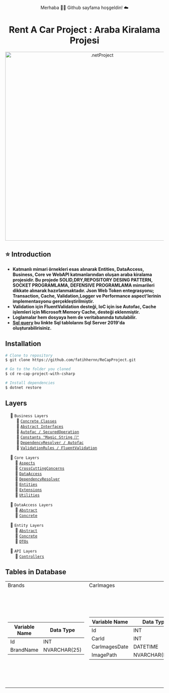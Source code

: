 <p align="center"> Merhaba 👋🏾 Github sayfama hoşgeldin!  ☁️ </p>

<h1 align="center">Rent A Car Project : Araba Kiralama Projesi</h1> 

<p align="center">
  <img src="https://github.com/fatihhernn/ReCapProject/blob/master/Screenshot_27.png" width="600" alt=".netProject">
</p>

## ⭐ Introduction
- **Katmanlı mimari örnekleri esas alınarak Entities, DataAccess, Business, Core ve WebAPI katmanlarından oluşan araba kiralama projesidir. Bu projede SOLID,DRY,REPOSITORY DESING PATTERN, SOCKET PROGRAMLAMA, DEFENSIVE PROGRAMLAMA mimarileri dikkate alınarak hazırlanmaktadır. Json Web Token entegrasyonu; Transaction, Cache, Validation,Logger ve Performance aspect'lerinin implementasyonu gerçekleştirilmiştir.** 
- **Validation için FluentValidation desteği, IoC için ise Autofac, Cache işlemleri için Microsoft Memory Cache, desteği eklenmiştir.**
- **Loglamalar hem dosyaya hem de veritabanında tutulabilir.**
- **[Sql query](https://github.com/fatihhernn/ReCapProject/blob/master/rentacardb.sql) bu linkte Sql tablolarını Sql Server 2019'da oluşturabilirisiniz.**

## Installation
```bash
# Clone to repository
$ git clone https://github.com/fatihhernn/ReCapProject.git

# Go to the folder you cloned
$ cd re-cap-project-with-csharp

# Install dependencies
$ dotnet restore
```


## Layers
&nbsp;&nbsp;&nbsp;&nbsp;📂 ``Business Layers`` <br>
&nbsp;&nbsp;&nbsp;&nbsp;&nbsp;&nbsp;&nbsp;&nbsp; 📂 [``Concrete Classes``](https://github.com/fatihhernn/ReCapProject/tree/master/Business/Concrete) <br>
&nbsp;&nbsp;&nbsp;&nbsp;&nbsp;&nbsp;&nbsp;&nbsp; 📂 [``Abstract Interfaces``](https://github.com/fatihhernn/ReCapProject/tree/master/Business/Abstract) <br>
&nbsp;&nbsp;&nbsp;&nbsp;&nbsp;&nbsp;&nbsp;&nbsp; 📂 [``Autofac / SecuredOperation``](https://github.com/fatihhernn/ReCapProject/tree/master/Business/Abstracthttps://github.com/fatihhernn/ReCapProject/blob/master/Business/BusinessAspects/Autofac/SecuredOperation.cs) <br>
&nbsp;&nbsp;&nbsp;&nbsp;&nbsp;&nbsp;&nbsp;&nbsp; 📂 [``Constants "Magic String 💫"``](https://github.com/fatihhernn/ReCapProject/tree/master/Business/Abstracthttps://github.com/fatihhernn/ReCapProject/blob/master/Business/BusinessAspects/Autofac/SecuredOperation.cs) <br>
&nbsp;&nbsp;&nbsp;&nbsp;&nbsp;&nbsp;&nbsp;&nbsp; 📂 [``DependencyResolver / Autofac``](https://github.com/fatihhernn/ReCapProject/blob/master/Business/DependencyResolver/Autofac/AutofacBusinessModule.cs) <br>
&nbsp;&nbsp;&nbsp;&nbsp;&nbsp;&nbsp;&nbsp;&nbsp; 📂 [``ValidationRules / FluentValidation``](https://github.com/fatihhernn/ReCapProject/tree/master/Business/ValidationRules/FluentValidation) <br>


&nbsp;&nbsp;&nbsp;&nbsp;📂 ``Core Layers`` <br>
&nbsp;&nbsp;&nbsp;&nbsp;&nbsp;&nbsp;&nbsp;&nbsp;📂 [``Aspects``](https://github.com/fatihhernn/ReCapProject/tree/master/Core/Aspects) <br>
&nbsp;&nbsp;&nbsp;&nbsp;&nbsp;&nbsp;&nbsp;&nbsp;📂 [``CrossCuttingConcerns``](https://github.com/fatihhernn/ReCapProject/tree/master/Core/CrossCuttingConcerns)<br>
&nbsp;&nbsp;&nbsp;&nbsp;&nbsp;&nbsp;&nbsp;&nbsp;📂 [``DataAccess``](https://github.com/fatihhernn/ReCapProject/tree/master/Core/DataAccess)<br>
&nbsp;&nbsp;&nbsp;&nbsp;&nbsp;&nbsp;&nbsp;&nbsp;📂 [``DependencyResolver``](https://github.com/fatihhernn/ReCapProject/tree/master/Core/DependencyResolver)<br>
&nbsp;&nbsp;&nbsp;&nbsp;&nbsp;&nbsp;&nbsp;&nbsp;📂 [``Entities``](https://github.com/fatihhernn/ReCapProject/tree/master/Core/Entities)<br>
&nbsp;&nbsp;&nbsp;&nbsp;&nbsp;&nbsp;&nbsp;&nbsp;📂 [``Extensions``](https://github.com/fatihhernn/ReCapProject/tree/master/Core/Extensions)<br>
&nbsp;&nbsp;&nbsp;&nbsp;&nbsp;&nbsp;&nbsp;&nbsp;📂 [``Utilities``](https://github.com/fatihhernn/ReCapProject/tree/master/Core/Utilities)<br>


&nbsp;&nbsp;&nbsp;&nbsp;📂 ``DataAccess Layers`` <br>
&nbsp;&nbsp;&nbsp;&nbsp;&nbsp;&nbsp;&nbsp;&nbsp;📂 [``Abstract``](https://github.com/fatihhernn/ReCapProject/tree/master/DataAccess/Abstract) <br>
&nbsp;&nbsp;&nbsp;&nbsp;&nbsp;&nbsp;&nbsp;&nbsp;📂 [``Concrete``](https://github.com/fatihhernn/ReCapProject/tree/master/DataAccess/Concrete)<br>

&nbsp;&nbsp;&nbsp;&nbsp;📂 ``Entity Layers`` <br>
&nbsp;&nbsp;&nbsp;&nbsp;&nbsp;&nbsp;&nbsp;&nbsp;📂 [``Abstract``](https://github.com/fatihhernn/ReCapProject/tree/master/Entities/Abstract) <br>
&nbsp;&nbsp;&nbsp;&nbsp;&nbsp;&nbsp;&nbsp;&nbsp;📂 [``Concrete``](https://github.com/fatihhernn/ReCapProject/tree/master/Entities/Concrete)<br>
&nbsp;&nbsp;&nbsp;&nbsp;&nbsp;&nbsp;&nbsp;&nbsp;📂 [``DTOs``](https://github.com/fatihhernn/ReCapProject/tree/master/Entities/DTOs)<br>

&nbsp;&nbsp;&nbsp;&nbsp;📂 ``API Layers`` <br>
&nbsp;&nbsp;&nbsp;&nbsp;&nbsp;&nbsp;&nbsp;&nbsp;📂 [``Controllers``](https://github.com/fatihhernn/ReCapProject/tree/master/WebUI/Controllers) <br>


## Tables in Database
<table>
  <tr>
     <td>Brands</td>
     <td>CarImages</td>
     <td>Cars</td>
     <td>Colors</td>
     <td>Customers</td>
     <td>OperationClaims</td>
     <td>Rentals</td>
     <td>UserOperationClaims</td>
     <td>Users</td>
     <td>Payment</td>
  </tr>
  <tr>
    <td>
      
Variable Name | Data Type
------------ | -------------
Id | INT
BrandName | NVARCHAR(25)

   
   </td>
    <td>
  
Variable Name | Data Type
------------ | -------------
Id | INT
CarId | INT
CarImagesDate | DATETIME
ImagePath | NVARCHAR(MAX)
   
   </td>
    <td>
  
Variable Name | Data Type
------------ | -------------
Id | INT
BrandId | INT
ColorId | INT
ModelYear | NVARCHAR(25)
DailyPrice | DECIMAL
Description | NVARCHAR(25)

   
   </td>
    <td>

Variable Name | Data Type
------------ | -------------
Id | INT
ColorName | NVARCHAR(25)

   </td>
    <td>


Variable Name | Data Type
------------ | -------------
Id | INT
UserId | INT
CustomerName | NVARCHAR(25)
FindexScore | INT

   </td>
    <td>


Variable Name | Data Type
------------ | -------------
Id | INT
Name  | VARCHAR(250)

   </td>
   <td>
  
Variable Name | Data Type
------------ | -------------
Id | INT
CarId | INT
CustomerId | INT
RentDate | DATETIME
ReturnDate | DATETIME
PaymentId | INT

   </td>
    <td>
  
Variable Name | Data Type
------------ | -------------
Id | INT
UserId | INT
OperationId | INT

   </td>
    <td>
  
Variable Name | Data Type
------------ | -------------
Id | INT
FirstName | VARCHAR(50)
LastName | VARCHAR(50)
Email | VARCHAR(50)
PasswordHash | VARBINARY (500)
PasswordSalt | VARBINARY (500)
Status | BIT

   </td>
    <td>
  
Variable Name | Data Type
------------ | -------------
PaymentId | INT
CardNameSurname | VARCHAR(100)
CardNumber | NVARCHAR(100)
CardExpiryDate | NVARCHAR(50)
CardCvv | NVARCHAR (3)
AmountPaye | DECIMAL(18, 2) 

   </td>
  </tr>
 </table>


